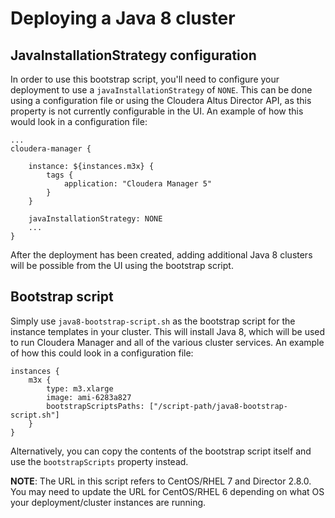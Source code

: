# Deploying a Java 8 cluster

## JavaInstallationStrategy configuration

In order to use this bootstrap script, you'll need to configure your deployment to use a
`javaInstallationStrategy` of `NONE`. This can be done using a configuration file or using the
Cloudera Altus Director API, as this property is not currently configurable in the UI.
An example of how this would look in a configuration file:

```
...
cloudera-manager {

    instance: ${instances.m3x} {
        tags {
            application: "Cloudera Manager 5"
        }
    }

    javaInstallationStrategy: NONE
    ...
}
```

After the deployment has been created, adding additional Java 8 clusters will be possible from
the UI using the bootstrap script.

## Bootstrap script

Simply use `java8-bootstrap-script.sh` as the bootstrap script for the instance templates
in your cluster.  This will install Java 8, which will be used to run Cloudera Manager and all
of the various cluster services. An example of how this could look in a configuration file:

```
instances {
    m3x {
        type: m3.xlarge
        image: ami-6283a827
        bootstrapScriptsPaths: ["/script-path/java8-bootstrap-script.sh"]
    }
}
```

Alternatively, you can copy the contents of the bootstrap script itself and use the `bootstrapScripts`
property instead.

**NOTE**: The URL in this script refers to CentOS/RHEL 7 and Director 2.8.0. You may need to update the URL
for CentOS/RHEL 6 depending on what OS your deployment/cluster instances are running.
